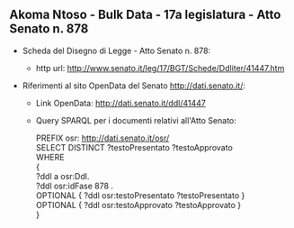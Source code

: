 ## Akoma Ntoso - Bulk Data - 17a legislatura - Atto Senato n. 878 ##

* Scheda del Disegno di Legge - Atto Senato n. 878:
	* http url: http://www.senato.it/leg/17/BGT/Schede/Ddliter/41447.htm

* Riferimenti al sito OpenData del Senato http://dati.senato.it/:
	* Link OpenData: http://dati.senato.it/ddl/41447
	* Query SPARQL per i documenti relativi all'Atto Senato:

        PREFIX osr: <http://dati.senato.it/osr/>  
		SELECT DISTINCT ?testoPresentato ?testoApprovato  
		WHERE  
		{  
		    ?ddl a osr:Ddl.  
		    ?ddl osr:idFase 878 .  
		    OPTIONAL { ?ddl osr:testoPresentato ?testoPresentato }  
		    OPTIONAL { ?ddl osr:testoApprovato ?testoApprovato }  
		}
		
